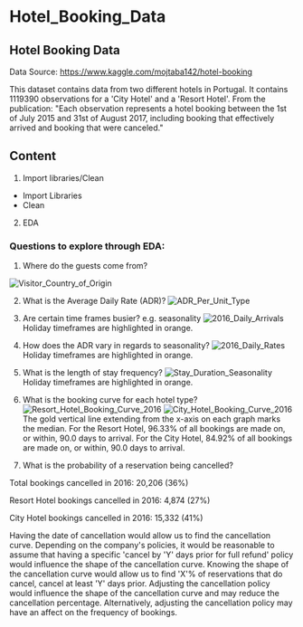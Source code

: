 # Hotel_Booking_Data

## Hotel Booking Data
Data Source: https://www.kaggle.com/mojtaba142/hotel-booking

This dataset contains data from two different hotels in Portugal. It contains 1119390 observations for a 'City Hotel' and a 'Resort Hotel'. From the publication: "Each observation represents a hotel booking between the 1st of July 2015 and 31st of August 2017, including booking that effectively arrived and booking that were canceled."

## Content
1. Import libraries/Clean
* Import Libraries
* Clean 
2. EDA
### Questions to explore through EDA:

1. Where do the guests come from?

![Visitor_Country_of_Origin](https://user-images.githubusercontent.com/71391244/132026109-c4f58f5d-2a82-4c53-9c12-db816215894f.png)

2. What is the Average Daily Rate (ADR)?
![ADR_Per_Unit_Type](https://user-images.githubusercontent.com/71391244/132026234-7450cc1a-985a-4cee-be07-e9b6ba7b0a48.png)

3. Are certain time frames busier? e.g. seasonality
![2016_Daily_Arrivals](https://user-images.githubusercontent.com/71391244/132026405-03771f35-0e0b-4e28-819d-f0f12be9cbd4.jpg)
Holiday timeframes are highlighted in orange.

4. How does the ADR vary in regards to seasonality?
![2016_Daily_Rates](https://user-images.githubusercontent.com/71391244/132026528-aa0d8642-3851-4bc9-b50f-952706275292.jpg)
Holiday timeframes are highlighted in orange.

5. What is the length of stay frequency?
![Stay_Duration_Seasonality](https://user-images.githubusercontent.com/71391244/132027934-99000c7b-c20f-431d-832b-1f12810dd760.png)
Holiday timeframes are highlighted in orange.

9. What is the booking curve for each hotel type?
![Resort_Hotel_Booking_Curve_2016](https://user-images.githubusercontent.com/71391244/132026782-676aa8e7-5e80-4528-855d-214dbd88f5ce.jpg)
![City_Hotel_Booking_Curve_2016](https://user-images.githubusercontent.com/71391244/132026789-5ea2b72f-2e40-4515-a114-b3914096e19b.jpg)
The gold vertical line extending from the x-axis on each graph marks the median.
For the Resort Hotel, 96.33% of all bookings are made on, or within, 90.0 days to arrival. For the City Hotel, 84.92% of all bookings are made on, or within, 90.0 days to arrival.

11. What is the probability of a reservation being cancelled?

Total bookings cancelled in 2016: 20,206 (36%)

Resort Hotel bookings cancelled in 2016: 4,874 (27%)

City Hotel bookings cancelled in 2016: 15,332 (41%)

Having the date of cancellation would allow us to find the cancellation curve. Depending on the company's policies, it would be reasonable to assume that having a specific 'cancel by 'Y' days prior for full refund' policy would influence the shape of the cancellation curve. Knowing the shape of the cancellation curve would allow us to find 'X'% of reservations that do cancel, cancel at least 'Y' days prior. Adjusting the cancellation policy would influence the shape of the cancellation curve and may reduce the cancellation percentage. Alternatively, adjusting the cancellation policy may have an affect on the frequency of bookings.
